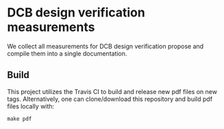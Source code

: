 # DCB design verification measurements

We collect all measurements for DCB design verification propose and compile
them into a single documentation.


## Build
This project utilizes the Travis CI to build and release new pdf files on new
tags. Alternatively, one can clone/download this repository and build pdf files
locally with:
```
make pdf
```
